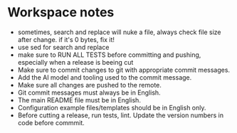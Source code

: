 # Workspace notes

- sometimes, search and replace will nuke a file, always check file size after change. if it's 0 bytes, fix it!
- use sed for search and replace
- make sure to RUN ALL TESTS before committing and pushing, especially when a release is beeing cut
- Make sure to commit changes to git with appropriate commit messages.
- Add the AI model and tooling used to the commit message.
- Make sure all changes are pushed to the remote.
- Git commit messages must always be in English.
- The main README file must be in English.
- Configuration example files/templates should be in English only.
- Before cutting a release, run tests, lint. Update the version numbers in code before commmit.

